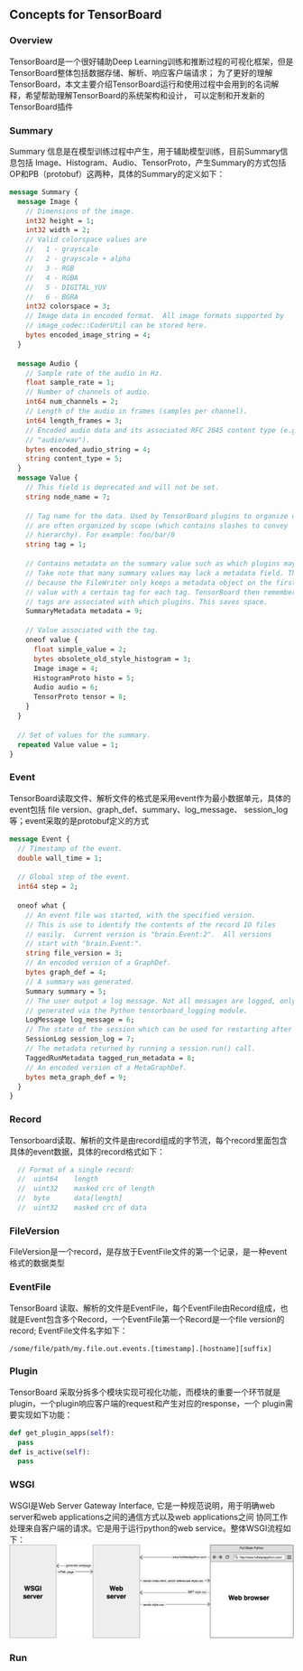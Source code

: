 ## Concepts for TensorBoard
### Overview 
TensorBoard是一个很好辅助Deep Learning训练和推断过程的可视化框架，但是TensorBoard整体包括数据存储、解析、响应客户端请求；
为了更好的理解TensorBoard，本文主要介绍TensorBoard运行和使用过程中会用到的名词解释，希望帮助理解TensorBoard的系统架构和设计，
可以定制和开发新的TensorBoard插件
### Summary
Summary 信息是在模型训练过程中产生，用于辅助模型训练，目前Summary信息包括 Image、Histogram、Audio、TensorProto，产生Summary的方式包括OP和PB（protobuf）这两种，具体的Summary的定义如下：
``` protobuf
message Summary {
  message Image {
    // Dimensions of the image.
    int32 height = 1;
    int32 width = 2;
    // Valid colorspace values are
    //   1 - grayscale
    //   2 - grayscale + alpha
    //   3 - RGB
    //   4 - RGBA
    //   5 - DIGITAL_YUV
    //   6 - BGRA
    int32 colorspace = 3;
    // Image data in encoded format.  All image formats supported by
    // image_codec::CoderUtil can be stored here.
    bytes encoded_image_string = 4;
  }

  message Audio {
    // Sample rate of the audio in Hz.
    float sample_rate = 1;
    // Number of channels of audio.
    int64 num_channels = 2;
    // Length of the audio in frames (samples per channel).
    int64 length_frames = 3;
    // Encoded audio data and its associated RFC 2045 content type (e.g.
    // "audio/wav").
    bytes encoded_audio_string = 4;
    string content_type = 5;
  }
  message Value {
    // This field is deprecated and will not be set.
    string node_name = 7;

    // Tag name for the data. Used by TensorBoard plugins to organize data. Tags
    // are often organized by scope (which contains slashes to convey
    // hierarchy). For example: foo/bar/0
    string tag = 1;

    // Contains metadata on the summary value such as which plugins may use it.
    // Take note that many summary values may lack a metadata field. This is
    // because the FileWriter only keeps a metadata object on the first summary
    // value with a certain tag for each tag. TensorBoard then remembers which
    // tags are associated with which plugins. This saves space.
    SummaryMetadata metadata = 9;

    // Value associated with the tag.
    oneof value {
      float simple_value = 2;
      bytes obsolete_old_style_histogram = 3;
      Image image = 4;
      HistogramProto histo = 5;
      Audio audio = 6;
      TensorProto tensor = 8;
    }
  }

  // Set of values for the summary.
  repeated Value value = 1;
}
```
### Event
TensorBoard读取文件、解析文件的格式是采用event作为最小数据单元，具体的event包括 file version、graph_def、summary、log_message、
session_log等；event采取的是protobuf定义的方式
```protobuf
message Event {
  // Timestamp of the event.
  double wall_time = 1;

  // Global step of the event.
  int64 step = 2;

  oneof what {
    // An event file was started, with the specified version.
    // This is use to identify the contents of the record IO files
    // easily.  Current version is "brain.Event:2".  All versions
    // start with "brain.Event:".
    string file_version = 3;
    // An encoded version of a GraphDef.
    bytes graph_def = 4;
    // A summary was generated.
    Summary summary = 5;
    // The user output a log message. Not all messages are logged, only ones
    // generated via the Python tensorboard_logging module.
    LogMessage log_message = 6;
    // The state of the session which can be used for restarting after crashes.
    SessionLog session_log = 7;
    // The metadata returned by running a session.run() call.
    TaggedRunMetadata tagged_run_metadata = 8;
    // An encoded version of a MetaGraphDef.
    bytes meta_graph_def = 9;
  }
}
```
### Record
Tensorboard读取、解析的文件是由record组成的字节流，每个record里面包含具体的event数据，具体的record格式如下：
```cpp
  // Format of a single record:
  //  uint64    length
  //  uint32    masked crc of length
  //  byte      data[length]
  //  uint32    masked crc of data
```
### FileVersion
FileVersion是一个record，是存放于EventFile文件的第一个记录，是一种event格式的数据类型
### EventFile 
TensorBoard 读取、解析的文件是EventFile，每个EventFile由Record组成，也就是Event包含多个Record，一个EventFile第一个Record是一个file
version的record; EventFile文件名字如下：
``` EventFile name
/some/file/path/my.file.out.events.[timestamp].[hostname][suffix]
``` 
### Plugin
TensorBoard 采取分拆多个模块实现可视化功能，而模块的重要一个环节就是plugin，一个plugin响应客户端的request和产生对应的response，一个
plugin需要实现如下功能：
``` python
def get_plugin_apps(self): 
  pass
def is_active(self):
  pass
```
### WSGI
WSGI是Web Server Gateway Interface, 它是一种规范说明，用于明确web server和web applications之间的通信方式以及web applications之间
协同工作处理来自客户端的请求。它是用于运行python的web service。整体WSGI流程如下：
![WSGI](concepts/web-browser-server-wsgi.png)
### Run
